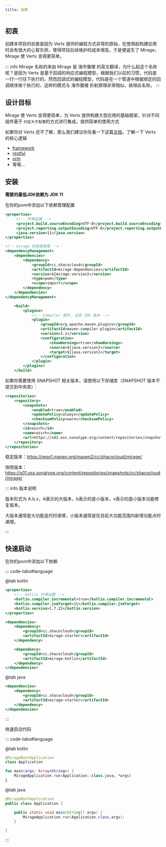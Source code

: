 ```yaml
---
title: 指南
---
```


## 初衷

创建本项目的初衷是因为 Vertx 提供的编程方式非常的原始，在使用起构建应用时会有很大的心智负担，使得项目后续维护的成本增高，于是便诞生了 Mirage，Mirage 使 Vertx 变得更简单。

::: info Mirage 名称的来由
Mirage 是 海市蜃楼 的英文翻译，为什么起这个名称呢？是因为 Vertx 是基于回调的响应式编程模型，根据我们以前的习惯，代码是一行一行往下执行的，然而回调式的编程模型，代码是在一个管道中根据绑定的回调顺序挨个执行的，这样的模式与 海市蜃楼 折射原理非常相似，故得此名称。
:::

## 设计目标

Mirage 使 Vertx 变得更简单，为 Vertx 提供构建大型应用的基础框架，针对不同组件基于 `约定大于配置`的方式进行集成，提供简单的使用方式

如果你对 Vertx 还不了解，那么我们建议你先看一下这篇[文档](https://vertx-china.github.io/docs/vertx-core/java/#_in_the_beginning_there_was_vert_x)，了解一下 Vertx 的核心逻辑

* [framework](framework)
* [restful](restful)
* [orm](orm)
* 等等...

## 安装

**需要的最低JDK依赖为 JDK 11**

在你的pom中添加以下依赖管理配置

```xml
<properties>
     <!-- 环境设置 -->
     <project.build.sourceEncoding>UTF-8</project.build.sourceEncoding>
     <project.reporting.outputEncoding>UTF-8</project.reporting.outputEncoding>
     <java.version>11</java.version>
</properties>

<!-- mirage 的依赖管理 -->
<dependencyManagement>
    <dependencies>
        <dependency>
            <groupId>cc.shacocloud</groupId>
            <artifactId>mirage-dependencies</artifactId>
            <version>${mirage.version}</version>
            <type>pom</type>
            <scope>import</scope>
        </dependency>
    </dependencies>
</dependencyManagement>

    <build>
        <plugins>
            <!-- Compiler 插件, 设定 JDK 版本 -->
            <plugin>
                <groupId>org.apache.maven.plugins</groupId>
                <artifactId>maven-compiler-plugin</artifactId>
                <version>3.1</version>
                <configuration>
                    <showWarnings>true</showWarnings>
                    <source>${java.version}</source>
                    <target>${java.version}</target>
                </configuration>
            </plugin>
        </plugins>
    </build>
```

如果你需要使用 SNAPSHOT 相关版本，请使用以下存储库（SNAPSHOT 版本不提交到中央库）：

```xml
<repositories>
    <repository>
        <snapshots>
            <enabled>true</enabled>
            <updatePolicy>always</updatePolicy>
            <checksumPolicy>warn</checksumPolicy>
        </snapshots>
        <id>ossrh</id>
        <name>ossrh</name>
        <url>https://s01.oss.sonatype.org/content/repositories/snapshots/</url>
    </repository>
</repositories>
```

稳定版本：https://repo1.maven.org/maven2/cc/shacocloud/mirage/

快照版本：https://s01.oss.sonatype.org/content/repositories/snapshots/cc/shacocloud/mirage/

::: info 版本说明

版本形式为 A.b.x，A表示的大版本，b表示的是小版本，x表示的是小版本功能修复版本。

大版本通常是大功能迭代时递增，小版本通常是在目前大功能范围内新增功能点时递增。

:::

## 快速启动

在你的pom中添加以下依赖

::: code-tabs#language

@tab kotlin

```xml
<properties>
    <!-- kotlin 环境设置 -->
    <kotlin.compiler.incremental>true</kotlin.compiler.incremental>
    <kotlin.compiler.jvmTarget>11</kotlin.compiler.jvmTarget>
    <kotlin.version>1.7.22</kotlin.version>
</properties>

<dependencies>
    <dependency>
        <groupId>cc.shacocloud</groupId>
        <artifactId>mirage-starter</artifactId>
    </dependency>

    <dependency>
        <groupId>cc.shacocloud</groupId>
        <artifactId>mirage-kotlin</artifactId>
    </dependency>
</dependencies>
```

@tab java

```xml
<dependencies>
    <dependency>
        <groupId>cc.shacocloud</groupId>
        <artifactId>mirage-starter</artifactId>
    </dependency>
</dependencies>
```

::: 

快速启动代码

::: code-tabs#language

@tab kotlin

```kotlin
@MirageBootApplication
class Application

fun main(args: Array<String>) {
    MirageApplication.run(Application::class.java, *args)
}
```

@tab java

```java
@MirageBootApplication
public class Application {

    public static void main(String[] args) {
        MirageApplication.run(Application.class,args);
    }

}
```

::: 
